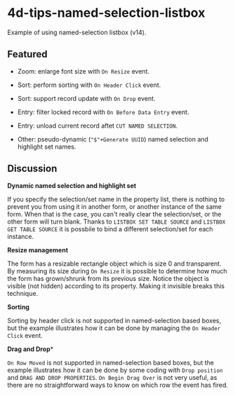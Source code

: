 # 4d-tips-named-selection-listbox
Example of using named-selection listbox (v14).

Featured
---
* Zoom: enlarge font size with ```On Resize``` event.

* Sort: perform sorting with ```On Header Click``` event.

* Sort: support record update with ```On Drop``` event.

* Entry: filter locked record with ```On Before Data Entry``` event.

* Entry: unload current record aftet ```CUT NAMED SELECTION```.

* Other: pseudo-dynamic (```"$"+Generate UUID```) named selection and highlight set names.

Discussion
---

**Dynamic named selection and highlight set**

If you specify the selection/set name in the property list, there is nothing to prevent you from using it in another form, or another instance of the same form. When that is the case, you can't really clear the selection/set, or the other form will turn blank. Thanks to ```LISTBOX SET TABLE SOURCE``` and ```LISTBOX GET TABLE SOURCE``` it is possbile to bind a different selection/set for each instance.

**Resize management**

The form has a resizable rectangle object which is size 0 and transparent. By measuring its size during ```On Resize``` it is possible to determine how much the form has grown/shrunk from its previous size. Notice the object is visible (not hidden) according to its  property. Making it invisible breaks this technique.

**Sorting**

Sorting by header click is not supported in named-selection based boxes, but the example illustrates how it can be done by managing the ```On Header Click``` event.

**Drag and Drop***

```On Row Moved``` is not supported in named-selection based boxes, but the example illustrates how it can be done by some coding with ```Drop position``` and ```DRAG AND DROP PROPERTIES```. ```On Begin Drag Over``` is not very useful, as there are no straightforward ways to know on which row the event has fired.

